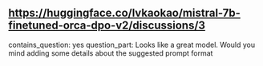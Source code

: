## https://huggingface.co/lvkaokao/mistral-7b-finetuned-orca-dpo-v2/discussions/3

contains_question: yes
question_part: Looks like a great model. Would you mind adding some details about the suggested prompt format